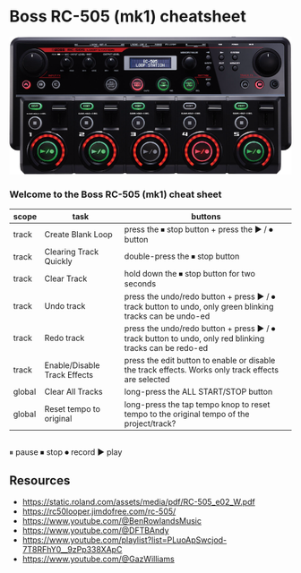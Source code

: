 # Boss RC-505 (mk1) cheatsheet


![rc-505 mk1](rc-505_top_gal_res.png) 

### Welcome to the Boss RC-505 (mk1) cheat sheet

| scope  | task                         | buttons                                                                                                     |
|--------|------------------------------|-------------------------------------------------------------------------------------------------------------|
| track  | Create Blank Loop            | press the ⏹︎ stop button + press the ▶️ / ⏺︎ button                                                         |
| track  | Clearing Track Quickly       | double-press the ⏹︎ stop button                                                                             |
| track  | Clear Track                  | hold down the ⏹︎ stop button for two seconds                                                                |
| track  | Undo track                   | press the undo/redo button + press ▶️ / ⏺︎ track button to undo, only green blinking tracks can be undo-ed  |
| track  | Redo track                   | press the undo/redo button +  press ▶️ / ⏺︎ track button to undo, only red blinking tracks can be redo-ed   |
| track  | Enable/Disable Track Effects | press the edit button to enable or disable the track effects. Works only track effects are selected         |
| global | Clear All Tracks             | long-press the ALL START/STOP button                                                                        |
| global | Reset tempo to original      | long-press the tap tempo knop to reset tempo to the original tempo of the project/track?               |

## 
⏸︎ pause
⏹︎ stop
⏺︎ record
▶ play

## Resources
- https://static.roland.com/assets/media/pdf/RC-505_e02_W.pdf
- https://rc50looper.jimdofree.com/rc-505/
- https://www.youtube.com/@BenRowlandsMusic
- https://www.youtube.com/@DFTBAndy
- https://www.youtube.com/playlist?list=PLuoApSwcjod-7T8RFhY0__9zPp338XApC
- https://www.youtube.com/@GazWilliams
